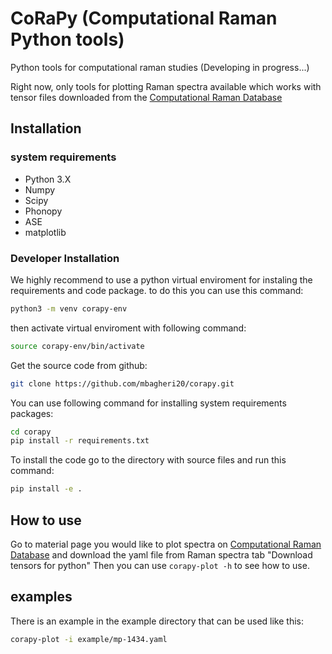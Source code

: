 # CoRaPy (Computational Raman Python tools)

Python tools for computational raman studies (Developing in progress...)

Right now, only tools for plotting Raman spectra available which works with tensor files downloaded from the [Computational Raman Database](https://ramandb.oulu.fi/)

## Installation

### system requirements
* Python 3.X
* Numpy
* Scipy
* Phonopy
* ASE
* matplotlib


### Developer Installation

We highly recommend to use a python virtual enviroment for instaling the requirements and code package. to do this you can use this command:

```bash
python3 -m venv corapy-env
```
then activate virtual enviroment with following command:

```bash
source corapy-env/bin/activate
```
Get the source code from github:

```bash
git clone https://github.com/mbagheri20/corapy.git
```

You can use following command for installing system requirements packages:
```bash
cd corapy
pip install -r requirements.txt
```
To install the code go to the directory with source files and run this command:

```bash
pip install -e .  

```

## How to use

Go to material page you would like to plot spectra on [Computational Raman Database](https://ramandb.oulu.fi/) and download the yaml file from Raman spectra tab "Download tensors for python"
Then you can use `corapy-plot -h` to see how to use.


## examples

There is an example in the example directory that can be used like this:

```bash
corapy-plot -i example/mp-1434.yaml
```
